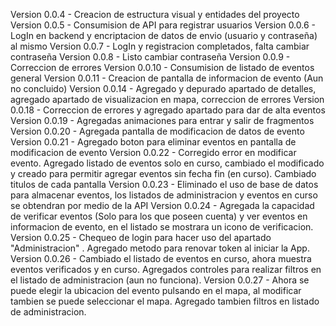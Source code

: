 Version 0.0.4 - Creacion de estructura visual y entidades del proyecto
Version 0.0.5 - Consumision de API para registrar usuarios
Version 0.0.6 - LogIn en backend y encriptacion de datos de envio (usuario y contraseña) al mismo
Version 0.0.7 - LogIn y registracion completados, falta cambiar contraseña
Version 0.0.8 - Listo cambiar contraseña
Version 0.0.9 - Correccion de errores
Version 0.0.10 - Consumision de listado de eventos general
Version 0.0.11 - Creacion de pantalla de informacion de evento (Aun no concluido)
Version 0.0.14 - Agregado y depurado apartado de detalles, agregado apartado de visualizacion en mapa, correccion de errores
Version 0.0.18 - Correccion de errores y agregado apartado para dar de alta eventos
Version 0.0.19 - Agregadas animaciones para entrar y salir de fragmentos
Version 0.0.20 - Agregada pantalla de modificacion de datos de evento
Version 0.0.21 - Agregado boton para eliminar eventos en pantalla de modificacion de evento
Version 0.0.22 - Corregido error en modificar evento. Agregado listado de eventos solo en curso, cambiado el modificado y creado para permitir agregar eventos sin fecha fin (en curso). Cambiado titulos de cada pantalla
Version 0.0.23 - Eliminado el uso de base de datos para almacenar eventos, los listados de administracion y eventos en curso se obtendran por medio de la API
Version 0.0.24 - Agregada la capacidad de verificar eventos (Solo para los que poseen cuenta) y ver eventos en informacion de evento, en el listado se mostrara un icono de verificacion.
Version 0.0.25 - Chequeo de login para hacer uso del apartado "Administracion" . Agregado metodo para renovar token al iniciar la App.
Version 0.0.26 - Cambiado el listado de eventos en curso, ahora muestra eventos verificados y en curso. Agregados controles para realizar filtros en el listado de administracion (aun no funciona).
Version 0.0.27 - Ahora se puede elegir la ubicacion del evento pulsando en el mapa, al modificar tambien se puede seleccionar el mapa. Agregado tambien filtros en listado de administracion.